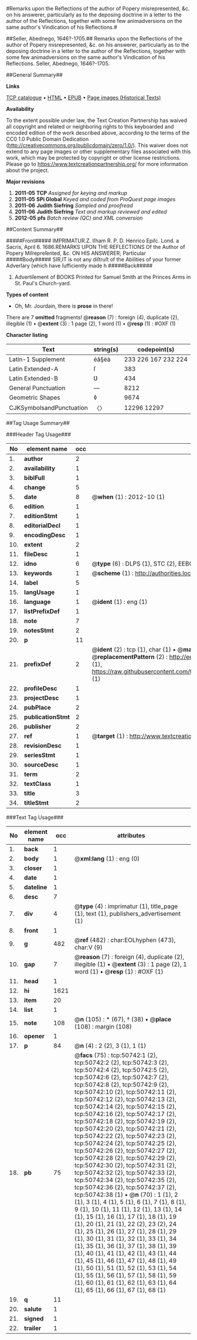 #Remarks upon the Reflections of the author of Popery misrepresented, &c. on his answerer, particularly as to the deposing doctrine in a letter to the author of the Reflections, together with some few animadversions on the same author's Vindication of his Reflections.#

##Seller, Abednego, 1646?-1705.##
Remarks upon the Reflections of the author of Popery misrepresented, &c. on his answerer, particularly as to the deposing doctrine in a letter to the author of the Reflections, together with some few animadversions on the same author's Vindication of his Reflections.
Seller, Abednego, 1646?-1705.

##General Summary##

**Links**

[TCP catalogue](http://www.ota.ox.ac.uk/tcp/)  • 
[HTML](http://tei.it.ox.ac.uk/tcp/Texts-HTML/free/A59/A59122.html)  • 
[EPUB](http://tei.it.ox.ac.uk/tcp/Texts-EPUB/free/A59/A59122.epub) • 
[Page images (Historical Texts)](https://historicaltexts.jisc.ac.uk/eebo-11907189e)

**Availability**

To the extent possible under law, the Text Creation Partnership has waived all copyright and related or neighboring rights to this keyboarded and encoded edition of the work described above, according to the terms of the CC0 1.0 Public Domain Dedication (http://creativecommons.org/publicdomain/zero/1.0/). This waiver does not extend to any page images or other supplementary files associated with this work, which may be protected by copyright or other license restrictions. Please go to https://www.textcreationpartnership.org/ for more information about the project.

**Major revisions**

1. __2011-05__ __TCP__ *Assigned for keying and markup*
1. __2011-05__ __SPi Global__ *Keyed and coded from ProQuest page images*
1. __2011-06__ __Judith Siefring__ *Sampled and proofread*
1. __2011-06__ __Judith Siefring__ *Text and markup reviewed and edited*
1. __2012-05__ __pfs__ *Batch review (QC) and XML conversion*

##Content Summary##

#####Front#####
IMPRIMATUR.Z. Iſham R. P. D. Henrico Epiſc. Lond. a Sacris, April 6. 1686.REMARKS UPON THE REFLECTIONS Of the Author of Popery Miſrepreſented, &c. ON HIS ANSWERER; Particular
#####Body#####
SIR,IT is not any diſtruſt of the Abilities of your former Adverſary (which have ſufficiently made h
#####Back#####

1. Advertiſement of BOOKS Printed for Samuel Smith at the Princes Arms in St. Paul's Church-yard.

**Types of content**

  * Oh, Mr. Jourdain, there is **prose** in there!

There are 7 **omitted** fragments! 
 @__reason__ (7) : foreign (4), duplicate (2), illegible (1)  •  @__extent__ (3) : 1 page (2), 1 word (1)  •  @__resp__ (1) : #OXF (1)

**Character listing**


|Text|string(s)|codepoint(s)|
|---|---|---|
|Latin-1 Supplement|éâ§èà|233 226 167 232 224|
|Latin Extended-A|ſ|383|
|Latin Extended-B|Ʋ|434|
|General Punctuation|—|8212|
|Geometric Shapes|◊|9674|
|CJKSymbolsandPunctuation|〈〉|12296 12297|

##Tag Usage Summary##

###Header Tag Usage###

|No|element name|occ|attributes|
|---|---|---|---|
|1.|__author__|2||
|2.|__availability__|1||
|3.|__biblFull__|1||
|4.|__change__|5||
|5.|__date__|8| @__when__ (1) : 2012-10 (1)|
|6.|__edition__|1||
|7.|__editionStmt__|1||
|8.|__editorialDecl__|1||
|9.|__encodingDesc__|1||
|10.|__extent__|2||
|11.|__fileDesc__|1||
|12.|__idno__|6| @__type__ (6) : DLPS (1), STC (2), EEBO-CITATION (1), OCLC (1), VID (1)|
|13.|__keywords__|1| @__scheme__ (1) : http://authorities.loc.gov/ (1)|
|14.|__label__|5||
|15.|__langUsage__|1||
|16.|__language__|1| @__ident__ (1) : eng (1)|
|17.|__listPrefixDef__|1||
|18.|__note__|7||
|19.|__notesStmt__|2||
|20.|__p__|11||
|21.|__prefixDef__|2| @__ident__ (2) : tcp (1), char (1)  •  @__matchPattern__ (2) : ([0-9\-]+):([0-9IVX]+) (1), (.+) (1)  •  @__replacementPattern__ (2) : http://eebo.chadwyck.com/downloadtiff?vid=$1&page=$2 (1), https://raw.githubusercontent.com/textcreationpartnership/Texts/master/tcpchars.xml#$1 (1)|
|22.|__profileDesc__|1||
|23.|__projectDesc__|1||
|24.|__pubPlace__|2||
|25.|__publicationStmt__|2||
|26.|__publisher__|2||
|27.|__ref__|1| @__target__ (1) : http://www.textcreationpartnership.org/docs/. (1)|
|28.|__revisionDesc__|1||
|29.|__seriesStmt__|1||
|30.|__sourceDesc__|1||
|31.|__term__|2||
|32.|__textClass__|1||
|33.|__title__|3||
|34.|__titleStmt__|2||


###Text Tag Usage###

|No|element name|occ|attributes|
|---|---|---|---|
|1.|__back__|1||
|2.|__body__|1| @__xml:lang__ (1) : eng (0)|
|3.|__closer__|1||
|4.|__date__|1||
|5.|__dateline__|1||
|6.|__desc__|7||
|7.|__div__|4| @__type__ (4) : imprimatur (1), title_page (1), text (1), publishers_advertisement (1)|
|8.|__front__|1||
|9.|__g__|482| @__ref__ (482) : char:EOLhyphen (473), char:V (9)|
|10.|__gap__|7| @__reason__ (7) : foreign (4), duplicate (2), illegible (1)  •  @__extent__ (3) : 1 page (2), 1 word (1)  •  @__resp__ (1) : #OXF (1)|
|11.|__head__|1||
|12.|__hi__|1621||
|13.|__item__|20||
|14.|__list__|1||
|15.|__note__|108| @__n__ (105) : * (67), † (38)  •  @__place__ (108) : margin (108)|
|16.|__opener__|1||
|17.|__p__|84| @__n__ (4) : 2 (2), 3 (1), 1 (1)|
|18.|__pb__|75| @__facs__ (75) : tcp:50742:1 (2), tcp:50742:2 (2), tcp:50742:3 (2), tcp:50742:4 (2), tcp:50742:5 (2), tcp:50742:6 (2), tcp:50742:7 (2), tcp:50742:8 (2), tcp:50742:9 (2), tcp:50742:10 (2), tcp:50742:11 (2), tcp:50742:12 (2), tcp:50742:13 (2), tcp:50742:14 (2), tcp:50742:15 (2), tcp:50742:16 (2), tcp:50742:17 (2), tcp:50742:18 (2), tcp:50742:19 (2), tcp:50742:20 (2), tcp:50742:21 (2), tcp:50742:22 (2), tcp:50742:23 (2), tcp:50742:24 (2), tcp:50742:25 (2), tcp:50742:26 (2), tcp:50742:27 (2), tcp:50742:28 (2), tcp:50742:29 (2), tcp:50742:30 (2), tcp:50742:31 (2), tcp:50742:32 (2), tcp:50742:33 (2), tcp:50742:34 (2), tcp:50742:35 (2), tcp:50742:36 (2), tcp:50742:37 (2), tcp:50742:38 (1)  •  @__n__ (70) : 1 (1), 2 (1), 3 (1), 4 (1), 5 (1), 6 (1), 7 (1), 8 (1), 9 (1), 10 (1), 11 (1), 12 (1), 13 (1), 14 (1), 15 (1), 16 (1), 17 (1), 18 (1), 19 (1), 20 (1), 21 (1), 22 (2), 23 (2), 24 (1), 25 (1), 26 (1), 27 (1), 28 (1), 29 (1), 30 (1), 31 (1), 32 (1), 33 (1), 34 (1), 35 (1), 36 (1), 37 (1), 38 (1), 39 (1), 40 (1), 41 (1), 42 (1), 43 (1), 44 (1), 45 (1), 46 (1), 47 (1), 48 (1), 49 (1), 50 (1), 51 (1), 52 (1), 53 (1), 54 (1), 55 (1), 56 (1), 57 (1), 58 (1), 59 (1), 60 (1), 61 (1), 62 (1), 63 (1), 64 (1), 65 (1), 66 (1), 67 (1), 68 (1)|
|19.|__q__|11||
|20.|__salute__|1||
|21.|__signed__|1||
|22.|__trailer__|1||
